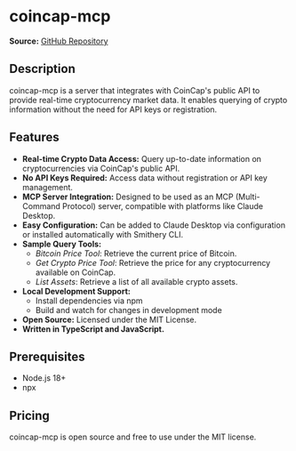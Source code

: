 # coincap-mcp

**Source:** [GitHub Repository](https://github.com/QuantGeekDev/coincap-mcp)

## Description
coincap-mcp is a server that integrates with CoinCap's public API to provide real-time cryptocurrency market data. It enables querying of crypto information without the need for API keys or registration.

## Features
- **Real-time Crypto Data Access:** Query up-to-date information on cryptocurrencies via CoinCap's public API.
- **No API Keys Required:** Access data without registration or API key management.
- **MCP Server Integration:** Designed to be used as an MCP (Multi-Command Protocol) server, compatible with platforms like Claude Desktop.
- **Easy Configuration:** Can be added to Claude Desktop via configuration or installed automatically with Smithery CLI.
- **Sample Query Tools:**
  - *Bitcoin Price Tool*: Retrieve the current price of Bitcoin.
  - *Get Crypto Price Tool*: Retrieve the price for any cryptocurrency available on CoinCap.
  - *List Assets*: Retrieve a list of all available crypto assets.
- **Local Development Support:**
  - Install dependencies via npm
  - Build and watch for changes in development mode
- **Open Source:** Licensed under the MIT License.
- **Written in TypeScript and JavaScript.**

## Prerequisites
- Node.js 18+
- npx

## Pricing
coincap-mcp is open source and free to use under the MIT license.